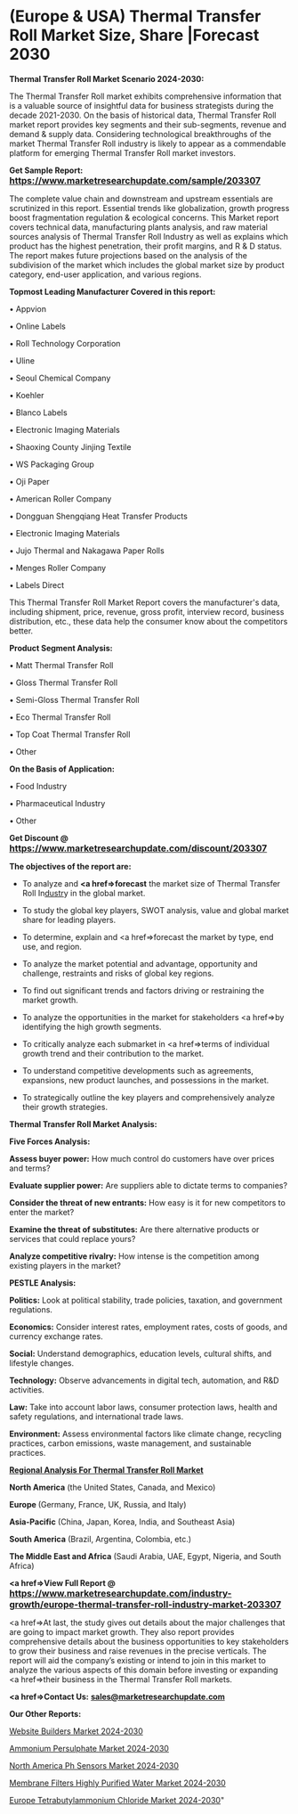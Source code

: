 # (Europe & USA) Thermal Transfer Roll Market Size, Share |Forecast 2030

<strong>Thermal Transfer Roll Market Scenario 2024-2030:</strong>

The Thermal Transfer Roll market exhibits comprehensive information that is a valuable source of insightful data for business strategists during the decade 2021-2030. On the basis of historical data, Thermal Transfer Roll market report provides key segments and their sub-segments, revenue and demand &amp; supply data. Considering technological breakthroughs of the market Thermal Transfer Roll industry is likely to appear as a commendable platform for emerging Thermal Transfer Roll market investors.

<strong>Get Sample Report: <a href=https://www.marketresearchupdate.com/sample/203307><font size=3 color=#0000ff>https://www.marketresearchupdate.com/sample/203307</font></a></strong>

The complete value chain and downstream and upstream essentials are scrutinized in this report. Essential trends like globalization, growth progress boost fragmentation regulation &amp; ecological concerns. This Market report covers technical data, manufacturing plants analysis, and raw material sources analysis of Thermal Transfer Roll Industry as well as explains which product has the highest penetration, their profit margins, and R & D status. The report makes future projections based on the analysis of the subdivision of the market which includes the global market size by product category, end-user application, and various regions.

<strong>Topmost Leading Manufacturer Covered in this report:</strong>

• Appvion

• Online Labels

• Roll Technology Corporation

• Uline

• Seoul Chemical Company

• Koehler

• Blanco Labels

• Electronic Imaging Materials

• Shaoxing County Jinjing Textile

• WS Packaging Group

• Oji Paper

• American Roller Company

• Dongguan Shengqiang Heat Transfer Products

• Electronic Imaging Materials

• Jujo Thermal and Nakagawa Paper Rolls

• Menges Roller Company

• Labels Direct

This Thermal Transfer Roll Market Report covers the manufacturer's data, including shipment, price, revenue, gross profit, interview record, business distribution, etc., these data help the consumer know about the competitors better.

<strong>Product Segment Analysis: </strong>

• Matt Thermal Transfer Roll

• Gloss Thermal Transfer Roll

• Semi-Gloss Thermal Transfer Roll

• Eco Thermal Transfer Roll

• Top Coat Thermal Transfer Roll

• Other

<strong>On the Basis of Application:</strong>

• Food Industry

• Pharmaceutical Industry

• Other

<strong>Get Discount @ <a href=https://www.marketresearchupdate.com/discount/203307><font size=3 color=#0000ff>https://www.marketresearchupdate.com/discount/203307</font></a></strong>

<strong><b>The objectives of the report are:</b></strong>

- To analyze and <strong><a href=><strong>forecast</strong></a></strong> the market size of Thermal Transfer Roll In<a href=ASDF991299>dustr</a>y in the global market.

- To study the global key players, SWOT analysis, value and global market share for leading players.

- To determine, explain and <a href=>forecast</a> the market by type, end use, and region.

- To analyze the market potential and advantage, opportunity and challenge, restraints and risks of global key regions.

- To find out significant trends and factors driving or restraining the market growth.

- To analyze the opportunities in the market for stakeholders <a href=>by</a> identifying the high growth segments.

- To critically analyze each submarket in <a href=>terms</a> of individual growth trend and their contribution to the market.

- To understand competitive developments such as agreements, expansions, new product launches, and possessions in the market.

- To strategically outline the key players and comprehensively analyze their growth strategies.

<strong>Thermal Transfer Roll Market Analysis:</strong>

<strong>Five Forces Analysis:</strong>

<strong>Assess buyer power:</strong> How much control do customers have over prices and terms?

<strong>Evaluate supplier power:</strong> Are suppliers able to dictate terms to companies?

<strong>Consider the threat of new entrants:</strong> How easy is it for new competitors to enter the market?

<strong>Examine the threat of substitutes:</strong> Are there alternative products or services that could replace yours?

<strong>Analyze competitive rivalry:</strong> How intense is the competition among existing players in the market?

<strong>PESTLE Analysis:</strong>

<strong>Politics:</strong> Look at political stability, trade policies, taxation, and government regulations.

<strong>Economics:</strong> Consider interest rates, employment rates, costs of goods, and currency exchange rates.

<strong>Social:</strong> Understand demographics, education levels, cultural shifts, and lifestyle changes.

<strong>Technology:</strong> Observe advancements in digital tech, automation, and R&D activities.

<strong>Law:</strong> Take into account labor laws, consumer protection laws, health and safety regulations, and international trade laws.

<strong>Environment:</strong> Assess environmental factors like climate change, recycling practices, carbon emissions, waste management, and sustainable practices.

<strong><u><b>Regional Analysis For Thermal Transfer Roll Market</b></u></strong>

<strong><b>North America</b></strong> (the United States, Canada, and Mexico)

<strong><b>Europe </b></strong>(Germany, France, UK, Russia, and Italy)

<strong><b>Asia-Pacific</b></strong> (China, Japan, Korea, India, and Southeast Asia)

<strong><b>South America</b></strong> (Brazil, Argentina, Colombia, etc.)

<strong><b>The Middle East and Africa</b></strong> (Saudi Arabia, UAE, Egypt, Nigeria, and South Africa)

<strong><a href=>View Full Report</a> @ <a href=https://www.marketresearchupdate.com/industry-growth/europe-thermal-transfer-roll-industry-market-203307><font size=3 color=#0000ff>https://www.marketresearchupdate.com/industry-growth/europe-thermal-transfer-roll-industry-market-203307</font></a></strong>

<a href=>At last,</a> the study gives out details about the major challenges that are going to impact market growth. They also report provides comprehensive details about the business opportunities to key stakeholders to grow their business and raise revenues in the precise verticals. The report will aid the company’s existing or intend to join in this market to analyze the various aspects of this domain before investing or expanding <a href=>their</a> business in the Thermal Transfer Roll markets.

<strong><a href=>Contact Us:</a></strong>
<strong>sales@marketresearchupdate.com</strong>

<strong>Our Other Reports:</strong>

<a href=https://www.linkedin.com/pulse/website-builders-market-industry-analysis-segments>Website Builders Market 2024-2030</a>

<a href=https://www.linkedin.com/pulse/ammonium-persulphate-market-analysis-segment>Ammonium Persulphate Market 2024-2030</a>

<a href=https://www.linkedin.com/pulse/north-america-ph-sensors-market-2023-pointing>North America Ph Sensors Market 2024-2030</a>

<a href=https://www.linkedin.com/pulse/membrane-filters-highly-purified-water-market-2023-2029-xxbzf/>Membrane Filters Highly Purified Water Market 2024-2030</a>

<a href=https://www.linkedin.com/pulse/europe-tetrabutylammonium-chloride-market-dgjzf/>Europe Tetrabutylammonium Chloride Market 2024-2030</a>"
